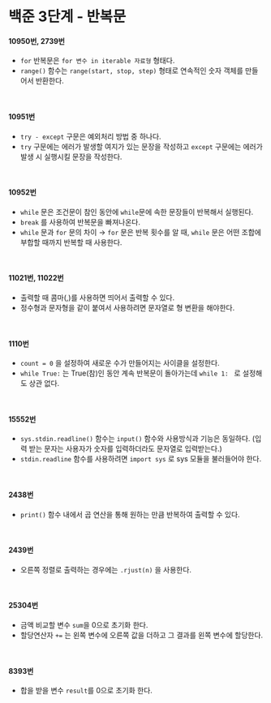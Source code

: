 # 백준 3단계 - 반복문
#### 10950번, 2739번
- ```for``` 반복문은 ```for 변수 in iterable 자료형``` 형태다.
- ```range()``` 함수는 ```range(start, stop, step)``` 형태로 연속적인 숫자 객체를 만들어서 반환한다.
<br>

#### 10951번
- ```try - except``` 구문은 예외처리 방법 중 하나다.
- ```try``` 구문에는 에러가 발생할 여지가 있는 문장을 작성하고 ```except``` 구문에는 에러가 발생 시 실행시킬 문장을 작성한다.
<br>

#### 10952번
- ```while``` 문은 조건문이 참인 동안에 ```while```문에 속한 문장들이 반복해서 실행된다.
- ```break``` 를 사용하여 반복문을 빠져나온다.
- ```while``` 문과 ```for``` 문의 차이 → ```for``` 문은 반복 횟수를 알 때, ```while``` 문은 어떤 조합에 부합할 때까지 반복할 때 사용한다.
<br>

#### 11021번, 11022번
- 출력할 때 콤마(,)를 사용하면 띄어서 출력할 수 있다.
- 정수형과 문자형을 같이 붙여서 사용하려면 문자열로 형 변환을 해야한다.
<br>

#### 1110번
- ```count = 0``` 을 설정하여 새로운 수가 만들어지는 사이클을 설정한다.
- ```while True:``` 는 True(참)인 동안 계속 반복문이 돌아가는데 ```while 1: ``` 로 설정해도 상관 없다.
<br>

#### 15552번
- ```sys.stdin.readline()``` 함수는 ```input()``` 함수와 사용방식과 기능은 동일하다. (입력 받는 문자는 사용자가 숫자를 입력하더라도 문자열로 입력받는다.)
- ```stdin.readline``` 함수를 사용하려면 ```import sys``` 로 sys 모듈을 불러들어야 한다.
<br>

#### 2438번
- ```print()``` 함수 내에서 곱 연산을 통해 원하는 만큼 반복하여 출력할 수 있다.
<br>

#### 2439번
- 오른쪽 정렬로 출력하는 경우에는 ```.rjust(n)``` 을 사용한다.
<br>

#### 25304번
- 금액 비교할 변수 ```sum```을 0으로 초기화 한다.
- 할당연산자 ```+=``` 는 왼쪽 변수에 오른쪽 값을 더하고 그 결과를 왼쪽 변수에 할당한다.
<br>

#### 8393번
- 합을 받을 변수 ```result```를 0으로 초기화 한다. 